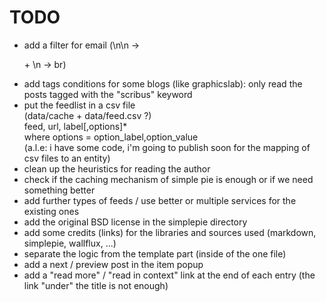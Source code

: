 # TODO

- add a filter for email (\n\n -> </p><p> + \n -> br)
- add tags conditions for some blogs (like graphicslab): only read the posts tagged with the "scribus" keyword
- put the feedlist in a csv file<br>
  (data/cache + data/feed.csv ?)<br>
  feed, url, label[,options]*<br>
  where options = option_label,option_value<br>
  (a.l.e: i have some code, i'm going to publish soon for the mapping of csv files to an entity)
- clean up the heuristics for reading the author
- check if the caching mechanism of simple pie is enough or if we need something better
- add further types of feeds / use better or multiple services for the existing ones
- add the original BSD license in the simplepie directory
- add some credits (links) for the libraries and sources used (markdown, simplepie, wallflux, ...)
- separate the logic from the template part (inside of the one file)
- add a next / preview post in the item popup
- add a "read more" / "read in context" link at the end of each entry (the link "under" the title is not enough)

